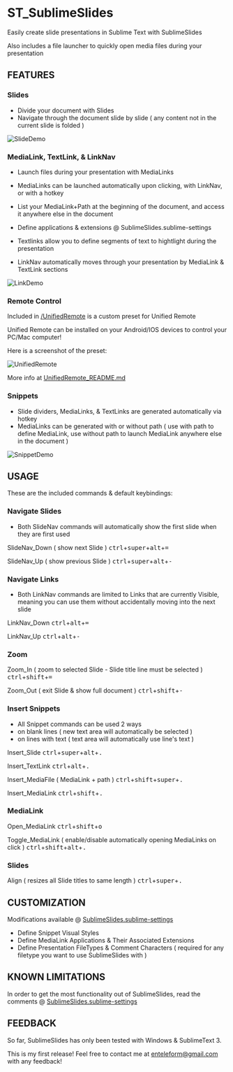
# ST_SublimeSlides

Easily create slide presentations in Sublime Text with SublimeSlides

Also includes a file launcher to quickly open media files during your presentation

## FEATURES

### Slides

* Divide your document with Slides
* Navigate through the document slide by slide ( any content not in the current slide is folded )

![SlideDemo](http://i.imgur.com/q02FrPm.gif?1)

### MediaLink, TextLink, & LinkNav

* Launch files during your presentation with MediaLinks
* MediaLinks can be launched automatically upon clicking, with LinkNav, or with a hotkey
* List your MediaLink+Path at the beginning of the document, and access it anywhere else in the document
* Define applications & extensions @ SublimeSlides.sublime-settings

* Textlinks allow you to define segments of text to hightlight during the presentation
* LinkNav automatically moves through your presentation by MediaLink & TextLink sections

![LinkDemo](http://i.imgur.com/0UxRYbf.gif?1)

### Remote Control

Included in [/UnifiedRemote](https://github.com/Enteleform/ST_SublimeSlides/tree/master/UnifiedRemote) is a custom preset for Unified Remote

Unified Remote can be installed on your Android/IOS devices to control your PC/Mac computer!

Here is a screenshot of the preset:

![UnifiedRemote](http://i.imgur.com/kruMIhu.png?1)

More info at [UnifiedRemote_README.md](https://github.com/Enteleform/ST_SublimeSlides/blob/master/UnifiedRemote/UnifiedRemote_README.md)

### Snippets

* Slide dividers, MediaLinks, & TextLinks are generated automatically via hotkey
* MediaLinks can be generated with or without path ( use with path to define MediaLink, use without path to launch MediaLink anywhere else in the document )

![SnippetDemo](http://i.imgur.com/RUvj93C.gif?1)

## USAGE

These are the included commands & default keybindings:

### Navigate Slides

* Both SlideNav commands will automatically show the first slide when they are first used

SlideNav_Down ( show next Slide )
<kbd>ctrl</kbd>+<kbd>super</kbd>+<kbd>alt</kbd>+<kbd>=</kbd>

SlideNav_Up ( show previous Slide )
<kbd>ctrl</kbd>+<kbd>super</kbd>+<kbd>alt</kbd>+<kbd>-</kbd>

### Navigate Links

* Both LinkNav commands are limited to Links that are currently Visible, meaning you can use them without accidentally moving into the next slide

LinkNav_Down
<kbd>ctrl</kbd>+<kbd>alt</kbd>+<kbd>=</kbd>

LinkNav_Up
<kbd>ctrl</kbd>+<kbd>alt</kbd>+<kbd>-</kbd>

### Zoom

Zoom_In  ( zoom to selected Slide - Slide title line must be selected )
<kbd>ctrl</kbd>+<kbd>shift</kbd>+<kbd>=</kbd>

Zoom_Out ( exit Slide & show full document )
<kbd>ctrl</kbd>+<kbd>shift</kbd>+<kbd>-</kbd>

### Insert Snippets

* All Snippet commands can be used 2 ways
 * on blank lines ( new text area will automatically be selected )
 * on lines with text ( text area will automatically use line's text )

Insert_Slide
<kbd>ctrl</kbd>+<kbd>super</kbd>+<kbd>alt</kbd>+<kbd>.</kbd>

Insert_TextLink
<kbd>ctrl</kbd>+<kbd>alt</kbd>+<kbd>.</kbd>

Insert_MediaFile ( MediaLink + path )
<kbd>ctrl</kbd>+<kbd>shift</kbd>+<kbd>super</kbd>+<kbd>.</kbd>

Insert_MediaLink
<kbd>ctrl</kbd>+<kbd>shift</kbd>+<kbd>.</kbd>

### MediaLink

Open_MediaLink
<kbd>ctrl</kbd>+<kbd>shift</kbd>+<kbd>o</kbd>

Toggle_MediaLink ( enable/disable automatically opening MediaLinks on click )
<kbd>ctrl</kbd>+<kbd>shift</kbd>+<kbd>alt</kbd>+<kbd>.</kbd>

### Slides

Align ( resizes all Slide titles to same length )
<kbd>ctrl</kbd>+<kbd>super</kbd>+<kbd>.</kbd>

## CUSTOMIZATION

Modifications available @ [SublimeSlides.sublime-settings](https://github.com/Enteleform/ST_SublimeSlides/blob/master/SublimeSlides.sublime-settings)

* Define Snippet Visual Styles
* Define MediaLink Applications & Their Associated Extensions
* Define Presentation FileTypes & Comment Characters ( required for any filetype you want to use SublimeSlides with )

## KNOWN LIMITATIONS

In order to get the most functionality out of SublimeSlides, read the comments @ [SublimeSlides.sublime-settings](https://github.com/Enteleform/ST_SublimeSlides/blob/master/SublimeSlides.sublime-settings)

## FEEDBACK

So far, SublimeSlides has only been tested with Windows & SublimeText 3.

This is my first release! Feel free to contact me at enteleform@gmail.com with any feedback!
